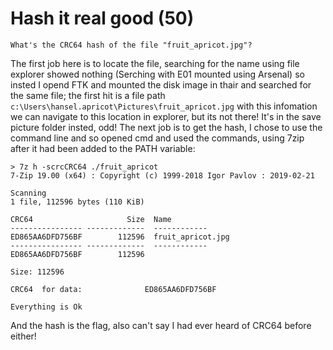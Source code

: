 # Hash it real good (50)
`What's the CRC64 hash of the file "fruit_apricot.jpg"?`

The first job here is to locate the file, searching for the name using file explorer showed nothing (Serching with E01 mounted using Arsenal) so insted I opend FTK and mounted the disk image in thair and searched for the same file; the first hit is a file path `c:\Users\hansel.apricot\Pictures\fruit_apricot.jpg` with this infomation we can navigate to this location in explorer, but its not there! It's in the save picture folder insted, odd! The next job is to get the hash, I chose to use the command line and so opened cmd and used the commands, using 7zip after it had been added to the PATH variable: 
```
> 7z h -scrcCRC64 ./fruit_apricot
7-Zip 19.00 (x64) : Copyright (c) 1999-2018 Igor Pavlov : 2019-02-21

Scanning
1 file, 112596 bytes (110 KiB)

CRC64                     Size  Name
---------------- -------------  ------------
ED865AA6DFD756BF        112596  fruit_apricot.jpg
---------------- -------------  ------------
ED865AA6DFD756BF        112596

Size: 112596

CRC64  for data:              ED865AA6DFD756BF

Everything is Ok
```
And the hash is the flag, also can't say I had ever heard of CRC64 before either!